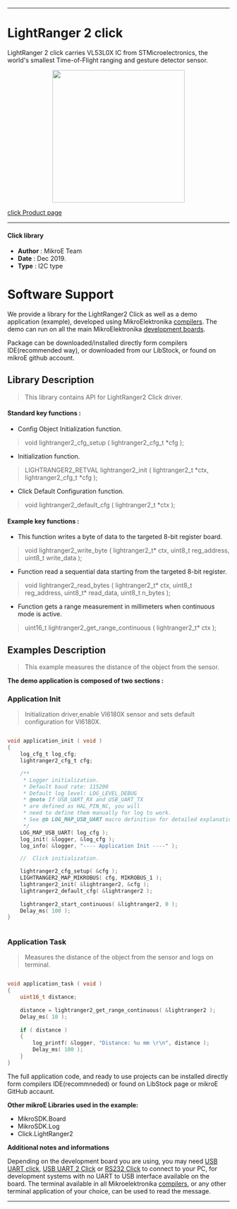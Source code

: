 

---
# LightRanger 2 click

LightRanger 2 click carries VL53L0X IC from STMicroelectronics, the world's 
smallest Time-of-Flight ranging and gesture detector sensor.

<p align="center">
  <img src="https://download.mikroe.com/images/click_for_ide/lightranger2_click.png" height=300px>
</p>

[click Product page](https://www.mikroe.com/lightranger-2-click)

---


#### Click library 

- **Author**        : MikroE Team
- **Date**          : Dec 2019.
- **Type**          : I2C type


# Software Support

We provide a library for the LightRanger2 Click 
as well as a demo application (example), developed using MikroElektronika 
[compilers](https://shop.mikroe.com/compilers). 
The demo can run on all the main MikroElektronika [development boards](https://shop.mikroe.com/development-boards).

Package can be downloaded/installed directly form compilers IDE(recommended way), or downloaded from our LibStock, or found on mikroE github account. 

## Library Description

> This library contains API for LightRanger2 Click driver.

#### Standard key functions :

- Config Object Initialization function.
> void lightranger2_cfg_setup ( lightranger2_cfg_t *cfg ); 
 
- Initialization function.
> LIGHTRANGER2_RETVAL lightranger2_init ( lightranger2_t *ctx, lightranger2_cfg_t *cfg );

- Click Default Configuration function.
> void lightranger2_default_cfg ( lightranger2_t *ctx );


#### Example key functions :

- This function writes a byte of data to the targeted 8-bit register board.
> void lightranger2_write_byte ( lightranger2_t* ctx, uint8_t reg_address, uint8_t write_data );
 
- Function read a sequential data starting from the targeted 8-bit register.
> void lightranger2_read_bytes ( lightranger2_t* ctx, uint8_t reg_address, uint8_t* read_data, uint8_t n_bytes );

- Function gets a range measurement in millimeters when continuous mode is active.
> uint16_t lightranger2_get_range_continuous ( lightranger2_t* ctx );

## Examples Description

> This example measures the distance of the object from the sensor.

**The demo application is composed of two sections :**

### Application Init 

> Initialization driver,enable Vl6180X sensor and sets default configuration for Vl6180X.

```c

void application_init ( void )
{
    log_cfg_t log_cfg;
    lightranger2_cfg_t cfg;

    /** 
     * Logger initialization.
     * Default baud rate: 115200
     * Default log level: LOG_LEVEL_DEBUG
     * @note If USB_UART_RX and USB_UART_TX 
     * are defined as HAL_PIN_NC, you will 
     * need to define them manually for log to work. 
     * See @b LOG_MAP_USB_UART macro definition for detailed explanation.
     */
    LOG_MAP_USB_UART( log_cfg );
    log_init( &logger, &log_cfg );
    log_info( &logger, "---- Application Init ----" );

    //  Click initialization.

    lightranger2_cfg_setup( &cfg );
    LIGHTRANGER2_MAP_MIKROBUS( cfg, MIKROBUS_1 );
    lightranger2_init( &lightranger2, &cfg );
    lightranger2_default_cfg( &lightranger2 );
    
    lightranger2_start_continuous( &lightranger2, 0 );
    Delay_ms( 100 );
}
  
```

### Application Task

> Measures the distance of the object from the sensor and logs on terminal.

```c

void application_task ( void )
{
    uint16_t distance;
    
    distance = lightranger2_get_range_continuous( &lightranger2 );
    Delay_ms( 10 );
    
    if ( distance )
    {
        log_printf( &logger, "Distance: %u mm \r\n", distance );
        Delay_ms( 100 );
    }
}

```


The full application code, and ready to use projects can be  installed directly form compilers IDE(recommneded) or found on LibStock page or mikroE GitHub accaunt.

**Other mikroE Libraries used in the example:** 

- MikroSDK.Board
- MikroSDK.Log
- Click.LightRanger2

**Additional notes and informations**

Depending on the development board you are using, you may need 
[USB UART click](https://shop.mikroe.com/usb-uart-click), 
[USB UART 2 Click](https://shop.mikroe.com/usb-uart-2-click) or 
[RS232 Click](https://shop.mikroe.com/rs232-click) to connect to your PC, for 
development systems with no UART to USB interface available on the board. The 
terminal available in all Mikroelektronika 
[compilers](https://shop.mikroe.com/compilers), or any other terminal application 
of your choice, can be used to read the message.



---
